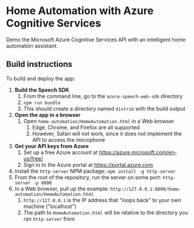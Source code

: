 # Home Automation with Azure Cognitive Services

Demo the Microsoft Azure Cognitive Services API with an intelligent home automation assistant.

## Build instructions
To build and deploy the app:
1. **Build the Speech SDK**
    1. From the command line, go to the `azure-speech-web-sdk` directory
    2. `npm run bundle`
    3. This should create a directory named `distrib` with the build output
2. **Open the app in a browser**
    1. Open `home-automation/HomeAutomation.html` in a Web browser
        1. Edge, Chrome, and Firefox are all supported
        2. However, Safari will not work, since it does not implement the API to access the microphone
3. **Get your API keys from Azure**
    1. Set up a free Azure account at <https://azure.microsoft.com/en-us/free/>
    2. Sign in to the Azure portal at <https://portal.azure.com>
4. Install the `http-server` NPM package: `npm install -g http-server`
5. From the root of the repository, run the server on some port: `http-server -p 8000`
6. In a Web browser, pull up the example: `http://127.0.0.1:8000/home-automation/HomeAutomation.html`
    1. `http://127.0.0.1` is the IP address that "loops back" to your own machine ("localhost")
    2. The path to `HomeAutomation.html` will be relative to the directory you ran `http-server` from
